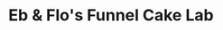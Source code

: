 ---
title: "Eb & Flo's Funnel Cake Lab"
url: /north-richland-hills/eb-und-flos-funnel-cake-lab/
shop: Konditorei
---